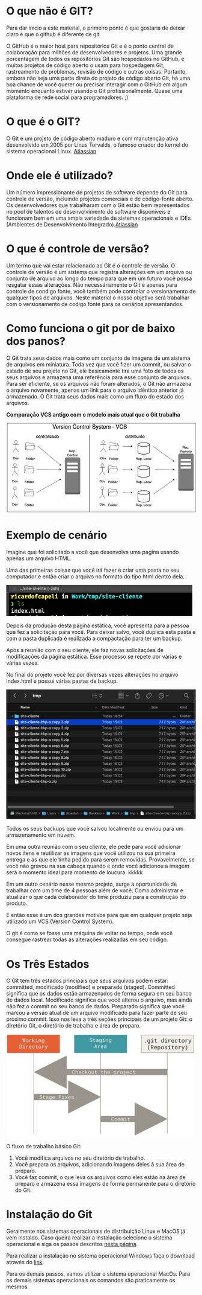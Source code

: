 # **O que não é GIT?**

Para dar inicio a este material, o primeiro ponto é que gostaria de deixar claro é que o github é diferente de git.

O GitHub é o maior host para repositórios Git e é o ponto central de colaboração para milhões de desenvolvedores e projetos. Uma grande porcentagem de todos os repositórios Git são hospedados no GitHub, e muitos projetos de código aberto o usam para hospedagem Git, rastreamento de problemas, revisão de código e outras coisas. Portanto, embora não seja uma parte direta do projeto de código aberto Git, há uma boa chance de você querer ou precisar interagir com o GitHub em algum momento enquanto estiver usando o Git profissionalmente.
Quase uma plataforma de rede social para programadores. ;)


# **O que é o GIT?**

O Git é um projeto de código aberto maduro e com manutenção ativa desenvolvido em 2005 por Linus Torvalds, o famoso criador do kernel do sistema operacional Linux. [Atlassian](https://www.atlassian.com/br/git/tutorials/what-is-git)

# **Onde ele é utilizado?**

Um número impressionante de projetos de software depende do Git para controle de versão, incluindo projetos comerciais e de código-fonte aberto. Os desenvolvedores que trabalharam com o Git estão bem representados no pool de talentos de desenvolvimento de software disponíveis e funcionam bem em uma ampla variedade de sistemas operacionais e IDEs (Ambientes de Desenvolvimento Integrado).[Atlassian](https://www.atlassian.com/br/git/tutorials/what-is-git)

# **O que é controle de versão?**

Um termo que vai estar relacionado ao Git é o controle de versão. O controle de versão é um sistema que registra alterações em um arquivo ou conjunto de arquivo ao longo do tempo para que em um futuro você possa resgatar essas alterações.
Não necessáriamente o Git é apenas para controle de condigo fonte, você também pode controlar o versionamento de qualquer tipos de arquivos. Neste material o nosso objetivo será trabalhar com o versionamento de codigo fonte para os cenários apresentandos.

# **Como funciona o git por de baixo dos panos?**

O Git trata seus dados mais como um conjunto de imagens de um sistema de arquivos em miniatura. Toda vez que você fizer um commit, ou salvar o estado de seu projeto no Git, ele basicamente tira uma foto de todos os seus arquivos e armazena uma referência para esse conjunto de arquivos. Para ser eficiente, se os arquivos não foram alterados, o Git não armazena o arquivo novamente, apenas um link para o arquivo idêntico anterior já armazenado. O Git trata seus dados mais como um fluxo do estado dos arquivos.

**Comparação VCS antigo com o modelo mais atual que o Git trabalha**

![Diagrama VCS](./imagens/VCSDiagram.png)

# **Exemplo de cenário**

Imagine que foi solicitado a você que desenvolva uma pagina usando apenas um arquivo HTML.

Uma das primeiras coisas que você irá fazer é criar uma pasta no seu computador e então criar o arquivo no formato do tipo html dentro dela.

![Exemplo 1](./imagens/exem1.png)

Depois da produção desta página estática, você apresenta para a pessoa que fez a solicitação para você.
Para deixar salvo, você duplica esta pasta e com a pasta duplicada é realizada a compactação para ter um backup.

Após a reunião com o seu cliente, ele faz novas solicitações de modificações da página estática. Esse processo se repete por várias e várias vezes.

No final do projeto você fez por diversas vezes alterações no arquivo index.html e possui várias pastas de backup.

![Exemplo 1](./imagens/bkps.png)

Todos os seus backups que você salvou localmente ou enviou para um armazenamento em nuvem.

Em uma outra reunião com o seu cliente, ele pede para você adicionar novos itens e reutilizar as imagens que você utilizou na sua primeira entrega e as que ele tinha pedido para serem removidas. Provavelmente, se você não gravou na sua cabeça quando e onde você adicionou a imagem será o momento ideal para momento de loucura. kkkkk

Em um outro cenário nesse mesmo projeto, surge a oportunidade de trabalhar com um time de 4 pessoas além de você. Como administrar e atualizar o que cada colaborador do time produziu para a construção do produto.

E então esse é um dos grandes motivos para que em qualquer projeto seja utilizado um VCS (Version Control System).

O git é como se fosse uma máquina de voltar no tempo, onde você consegue rastrear todas as alterações realizadas em seu código.

# **Os Três Estados**

O Git tem três estados principais que seus arquivos podem estar: committed, modificado (modified) e preparado (staged). Committed significa que os dados estão armazenados de forma segura em seu banco de dados local. Modificado significa que você alterou o arquivo, mas ainda não fez o commit no seu banco de dados. Preparado significa que você marcou a versão atual de um arquivo modificado para fazer parte de seu próximo commit.
Isso nos leva a três seções principais de um projeto Git: o diretório Git, o diretório de trabalho e área de preparo.

![Diretório de trabalho, área de preparo, e o diretório Git.](./imagens/direcgit.png)

O fluxo de trabalho básico Git:

1. Você modifica arquivos no seu diretório de trabalho.
2. Você prepara os arquivos, adicionando imagens deles à sua área de preparo.
3. Você faz commit, o que leva os arquivos como eles estão na área de preparo e armazena essa imagens de forma permanente para o diretório do Git.



# **Instalação do Git**

Geralmente nos sistemas operacionais de distribuição Linux e MacOS já vem instaldo. Caso queira realizar a instalação selecione o sistema operacional e siga os passos descritos [nesta página](https://git-scm.com/downloads).

Para realizar a instalação no sistema operacional Windows faça o download através do [link](https://git-scm.com/download/win). 

Para os demais passos, vamos utilizar o sistema operacional MacOs. Para os demais sistemas operacionais os comandos são praticamente os mesmos.





